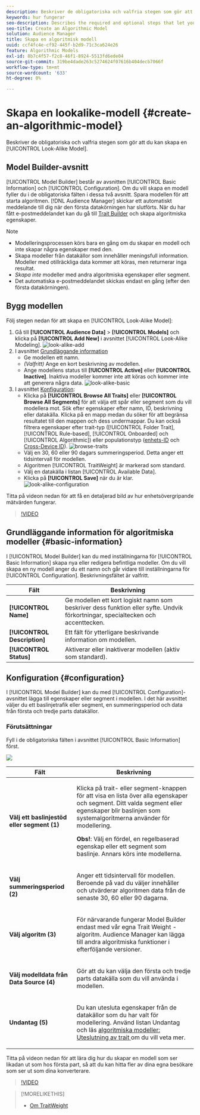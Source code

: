 ```yaml
---
description: Beskriver de obligatoriska och valfria stegen som gör att du kan skapa en algoritmisk modell i Model Builder.
keywords: hur fungerar
seo-description: Describes the required and optional steps that let you create an algorithmic model in Model Builder.
seo-title: Create an Algorithmic Model
solution: Audience Manager
title: Skapa en algoritmisk modell
uuid: ccf4fc4e-cf92-445f-b2d9-71c3ca624e26
feature: Algorithmic Models
exl-id: 8b7c4f57-f2c8-46f1-8924-5513fd6ede04
source-git-commit: 319be4dade263c5274624f07616b404decb7066f
workflow-type: tm+mt
source-wordcount: '633'
ht-degree: 0%

---
```


# Skapa en lookalike-modell {#create-an-algorithmic-model}

Beskriver de obligatoriska och valfria stegen som gör att du kan skapa en [!UICONTROL Look-Alike Model].

## Model Builder-avsnitt

[!UICONTROL Model Builder] består av avsnitten [!UICONTROL Basic Information] och [!UICONTROL Configuration]. Om du vill skapa en modell fyller du i de obligatoriska fälten i dessa två avsnitt. Spara modellen för att starta algoritmen. [!DNL Audience Manager] skickar ett automatiskt meddelande till dig när den första datakörningen har slutförts. När du har fått e-postmeddelandet kan du gå till [Trait Builder](../../features/traits/about-trait-builder.md) och skapa algoritmiska egenskaper.

>[!NOTE]
>
>* Modelleringsprocessen körs bara en gång om du skapar en modell och inte skapar några egenskaper med den.
>* Skapa modeller från datakällor som innehåller meningsfull information. Modeller med otillräckliga data kommer att köras, men returnerar inga resultat.
>* *Skapa inte* modeller med andra algoritmiska egenskaper eller segment.
>* Det automatiska e-postmeddelandet skickas endast en gång (efter den första datakörningen).

## Bygg modellen

Följ stegen nedan för att skapa en [!UICONTROL Look-Alike Model]:

1. Gå till **[!UICONTROL Audience Data]** > **[!UICONTROL Models]** och klicka på **[!UICONTROL Add New]** i avsnittet [!UICONTROL Look-Alike Modeling].
   ![look-alike-add](assets/look-alike-add.png)
1. I avsnittet [Grundläggande information](../../features/algorithmic-models/create-model.md#basic-information)
   * Ge modellen ett namn.
   * *(Valfritt)* Ange en kort beskrivning av modellen.
   * Ange modellens status till **[!UICONTROL Active]** eller **[!UICONTROL Inactive]**. Inaktiva modeller kommer inte att köras och kommer inte att generera några data.
     ![look-alike-basic](assets/look-alike-basic.png)
1. I avsnittet [Konfiguration](../../features/algorithmic-models/create-model.md#configuration):
   * Klicka på **[!UICONTROL Browse All Traits]** eller **[!UICONTROL Browse All Segments]** för att välja ett spår eller segment som du vill modellera mot. Sök efter egenskaper efter namn, ID, beskrivning eller datakälla. Klicka på en mapp medan du söker för att begränsa resultatet till den mappen och dess undermappar. Du kan också filtrera egenskaper efter trait-typ ([!UICONTROL Folder Trait], [!UICONTROL Rule-based], [!UICONTROL Onboarded] och [!UICONTROL Algorithmic]) eller populationstyp ([enhets-ID](../../reference/ids-in-aam.md) och [Cross-Device ID](../../reference/ids-in-aam.md)).
     ![browse-traits](assets/browse-traits.png)
   * Välj en 30, 60 eller 90 dagars summeringsperiod. Detta anger ett tidsintervall för modellen.
   * Algoritmen [!UICONTROL TraitWeight] är markerad som standard.
   * Välj en datakälla i listan [!UICONTROL Available Data].
   * Klicka på **[!UICONTROL Save]** när du är klar.
     ![look-alike-configuration](assets/look-alike-configuration.png)

Titta på videon nedan för att få en detaljerad bild av hur enhetsövergripande mätvärden fungerar.

>[!VIDEO](https://experienceleague.adobe.com/docs/audience-manager-learn/tutorials/build-and-manage-audiences/profile-merge/understanding-cross-device-metrics-in-audience-manager.html?lang=sv-SE)

## Grundläggande information för algoritmiska modeller {#basic-information}

<!-- r_model_basic.xml -->

I [!UICONTROL Model Builder] kan du med inställningarna för [!UICONTROL Basic Information] skapa nya eller redigera befintliga modeller. Om du vill skapa en ny modell anger du ett namn och går vidare till inställningarna för [!UICONTROL Configuration]. Beskrivningsfältet är valfritt.

| Fält | Beskrivning |
|---|---|
| **[!UICONTROL Name]** | Ge modellen ett kort logiskt namn som beskriver dess funktion eller syfte. Undvik förkortningar, specialtecken och accenttecken. |
| **[!UICONTROL Description]** | Ett fält för ytterligare beskrivande information om modellen. |
| **[!UICONTROL Status]** | Aktiverar eller inaktiverar modellen (aktiv som standard). |

## Konfiguration {#configuration}

I [!UICONTROL Model Builder] kan du med [!UICONTROL Configuration]-avsnittet lägga till egenskaper eller segment i modellen. I det här avsnittet väljer du ett baslinjetrafik eller segment, en summeringsperiod och data från första och tredje parts datakällor.

<!-- r_model_configuration.xml -->

### Förutsättningar

Fyll i de obligatoriska fälten i avsnittet [!UICONTROL Basic Information] först.

![](assets/lam_exclude_traits_numbered.png)

<table id="table_7A6BE5E5498D4776A30323B743954150"> 
 <thead> 
  <tr> 
   <th colname="col1" class="entry"> Fält </th> 
   <th colname="col2" class="entry"> Beskrivning </th> 
  </tr> 
 </thead>
 <tbody> 
  <tr> 
   <td colname="col1"> <p><b>Välj ett baslinjestöd eller segment (1)</b> </p> </td> 
   <td colname="col2"> <p>Klicka på trait- eller segment-knappen för att visa en lista över alla egenskaper och segment. Ditt valda segment eller egenskaper blir baslinjen som systemalgoritmerna använder för modellering. </p> <p> <p><b>Obs!</b>: Välj en fördel, en regelbaserad egenskap eller ett segment som baslinje. Annars körs inte modellerna. </p> </p> </td> 
  </tr> 
  <tr> 
   <td colname="col1"> <p><b>Välj summeringsperiod (2)</b> </p> </td> 
   <td colname="col2"> <p>Anger ett tidsintervall för modellen. Beroende på vad du väljer innehåller och utvärderar algoritmen data från de senaste 30, 60 eller 90 dagarna. </p> </td> 
  </tr> 
  <tr> 
   <td colname="col1"> <p><b>Välj algoritm (3)</b> </p> </td> 
   <td colname="col2"> <p>För närvarande fungerar Model Builder endast med vår egna <span class="keyword"> Trait Weight </span> -algoritm. <span class="keyword"> Audience Manager</span> kan lägga till andra algoritmiska funktioner i efterföljande versioner. </p> </td>
  </tr>
  <tr> 
   <td colname="col1"> <p><b>Välj modelldata från Data Source (4)</b> </p> </td> 
   <td colname="col2"> <p>Gör att du kan välja den första och tredje parts datakälla som du vill använda i modellen. </p> </td>
  </tr> 
  <tr> 
   <td colname="col1"> <p><b>Undantag (5)</b> </p> </td> 
   <td colname="col2"> <p>Du kan utesluta egenskaper från de datakällor som du har valt för modellering. Använd listan <span class="wintitle"> Undantag </span> och läs <a href="../../features/algorithmic-models/trait-exclusion-algo-models.md"> algoritmiska modeller: Uteslutning av trait </a> om du vill veta mer. </p> </td>
  </tr> 
 </tbody>
</table>

Titta på videon nedan för att lära dig hur du skapar en modell som ser likadan ut som hos första part, så att du kan hitta fler av dina egna besökare som ser ut som dina konverterare.

>[!VIDEO](https://video.tv.adobe.com/v/23504/)

>[!MORELIKETHIS]
>
>* [Om TraitWeight](../../features/algorithmic-models/understanding-models.md#understanding-traitweight)
